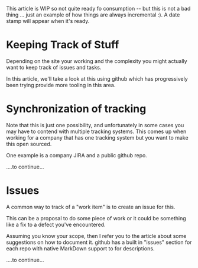 This article is WIP so not quite ready fo consumption -- but this is not a bad thing ... just an example of how things are always incremental :). A date stamp will appear when it's ready.

# Keeping Track of Stuff

Depending on the site your working and the complexity you
might actually want to keep track of issues and tasks.

In this article, we'll take a look at this using github which has progressively been trying provide more tooling in this area.

# Synchronization of tracking 

Note that this is just one possibility, and unfortunately in some cases you may have to contend with multiple tracking systems. This comes up when working for a company that has one tracking system but you want to make this open sourced. 

One example is a company JIRA and a public github repo.

....to continue...

# Issues

A common way to track of a "work item" is to create an issue for this.

This can be a proposal to do some piece of work or it could be something like a fix to a defect you've encountered. 

Assuming you know your scope, then I refer you to the article about some suggestions on how to document it. github has a built in "issues" section for each repo with native MarkDown support to for descriptions.

....to continue...